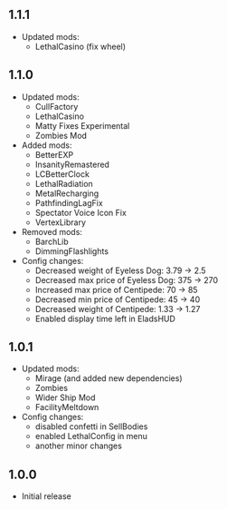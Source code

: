 ## 1.1.1
- Updated mods:
	- LethalCasino (fix wheel)

## 1.1.0
- Updated mods:
	- CullFactory
	- LethalCasino
	- Matty Fixes Experimental
	- Zombies Mod
- Added mods:
	- BetterEXP
	- InsanityRemastered
	- LCBetterClock
	- LethalRadiation
	- MetalRecharging
	- PathfindingLagFix
	- Spectator Voice Icon Fix
	- VertexLibrary
- Removed mods:
	- BarchLib
	- DimmingFlashlights
- Config changes:
	- Decreased weight of Eyeless Dog: 3.79 -> 2.5
	- Decreased max price of Eyeless Dog: 375 -> 270
	- Increased max price of Centipede: 70 -> 85
	- Decreased min price of Centipede: 45 -> 40
	- Decreased weight of Centipede: 1.33 -> 1.27
	- Enabled display time left in EladsHUD

## 1.0.1
- Updated mods:
	- Mirage (and added new dependencies)
	- Zombies
	- Wider Ship Mod
	- FacilityMeltdown
- Config changes:
	- disabled confetti in SellBodies
	- enabled LethalConfig in menu
	- another minor changes

## 1.0.0
- Initial release